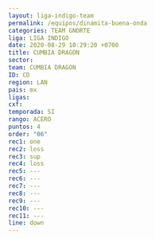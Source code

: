 ```yaml
---
layout: liga-indigo-team
permalink: /equipos/dinamita-buena-onda
categories: TEAM GNORTE
liga: LIGA INDIGO
date: 2020-08-29 10:29:20 +0700
title: CUMBIA DRAGON
sector: 
team: CUMBIA DRAGON
ID: CD
region: LAN
pais: mx
ligas: 
cxf: 
temporada: SI
rango: ACERO
puntos: 4
order: "06"
rec1: one
rec2: loss
rec3: sup
rec4: loss
rec5: ---
rec6: ---
rec7: ---
rec8: ---
rec9: ---
rec10: ---
rec11: ---
line: down
---
```

